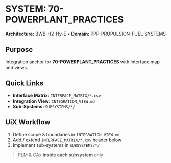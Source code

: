 # SYSTEM: 70-POWERPLANT_PRACTICES

**Architecture:** BWB-H2-Hy-E • **Domain:** PPP-PROPULSION-FUEL-SYSTEMS

## Purpose

Integration anchor for **70-POWERPLANT_PRACTICES** with interface map and views.

## Quick Links

- **Interface Matrix:** `INTERFACE_MATRIX/*.csv`
- **Integration View:** `INTEGRATION_VIEW.md`
- **Sub-Systems:** `SUBSYSTEMS/*/`

## UiX Workflow

1. Define scope & boundaries in `INTEGRATION_VIEW.md`
2. Add / extend `INTERFACE_MATRIX/*.csv` header below
3. Implement sub-systems in `SUBSYSTEMS/*/`

> PLM & CAx **inside each subsystem** only
